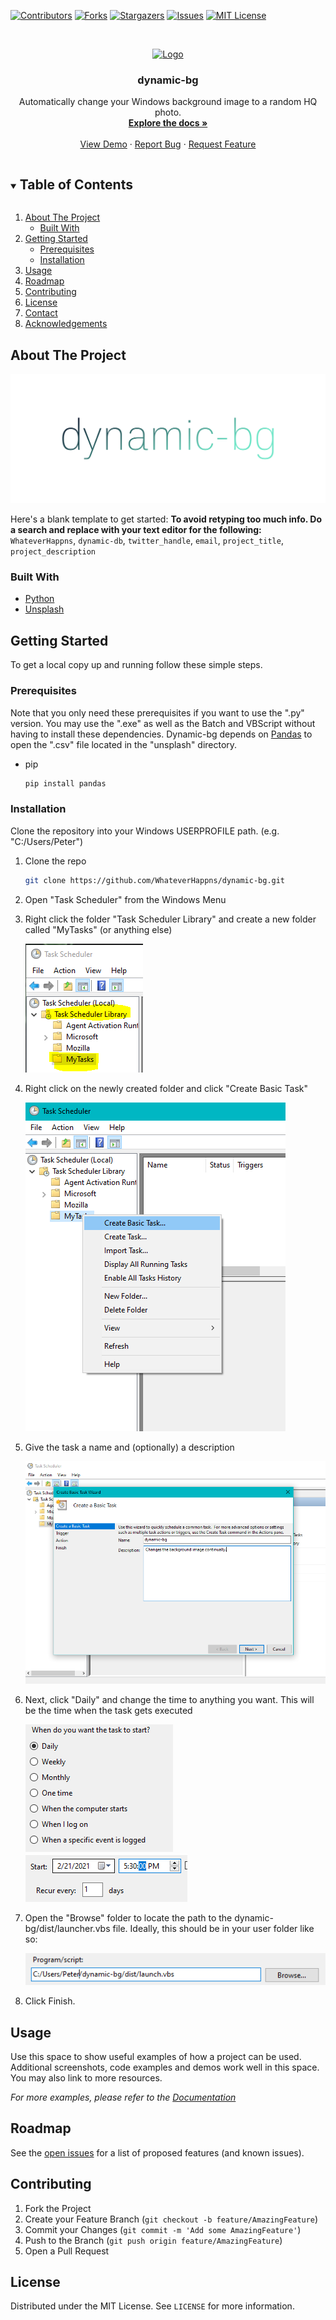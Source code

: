 [![Contributors][contributors-shield]][contributors-url]
[![Forks][forks-shield]][forks-url]
[![Stargazers][stars-shield]][stars-url]
[![Issues][issues-shield]][issues-url]
[![MIT License][license-shield]][license-url]



<!-- PROJECT LOGO -->
<br />
<p align="center">
  <a href="https://github.com/WhateverHappns/dynamic-bg">
    <img src="https://www.svgrepo.com/show/53049/image.svg" alt="Logo" width="80" height="80">
  </a>

  <h3 align="center">dynamic-bg</h3>

  <p align="center">
    Automatically change your Windows background image to a random HQ photo.
    <br />
    <a href="https://github.com/WhateverHappns/dynamic-bg"><strong>Explore the docs »</strong></a>
    <br />
    <br />
    <a href="https://github.com/WhateverHappns/dynamic-bg">View Demo</a>
    ·
    <a href="https://github.com/WhateverHappns/dynamic-bg/issues">Report Bug</a>
    ·
    <a href="https://github.com/WhateverHappns/dynamic-bg/issues">Request Feature</a>
  </p>
</p>



<!-- TABLE OF CONTENTS -->
<details open="open">
  <summary><h2 style="display: inline-block">Table of Contents</h2></summary>
  <ol>
    <li>
      <a href="#about-the-project">About The Project</a>
      <ul>
        <li><a href="#built-with">Built With</a></li>
      </ul>
    </li>
    <li>
      <a href="#getting-started">Getting Started</a>
      <ul>
        <li><a href="#prerequisites">Prerequisites</a></li>
        <li><a href="#installation">Installation</a></li>
      </ul>
    </li>
    <li><a href="#usage">Usage</a></li>
    <li><a href="#roadmap">Roadmap</a></li>
    <li><a href="#contributing">Contributing</a></li>
    <li><a href="#license">License</a></li>
    <li><a href="#contact">Contact</a></li>
    <li><a href="#acknowledgements">Acknowledgements</a></li>
  </ol>
</details>



<!-- ABOUT THE PROJECT -->
## About The Project

![Product Name Screen Shot](images/cover.png)

Here's a blank template to get started:
**To avoid retyping too much info. Do a search and replace with your text editor for the following:**
`WhateverHappns`, `dynamic-db`, `twitter_handle`, `email`, `project_title`, `project_description`


### Built With

* [Python](https://www.python.org)
* [Unsplash](https://unsplash.com)



<!-- GETTING STARTED -->
## Getting Started

To get a local copy up and running follow these simple steps.

### Prerequisites

Note that you only need these prerequisites if you want to use the ".py" version. You may use the ".exe" as well as the Batch and VBScript without having to install these dependencies.
Dynamic-bg depends on [Pandas](https://pypi.org/project/pandas/) to open the ".csv" file located in the "unsplash" directory.
* pip 
  ```sh
  pip install pandas
  ```

### Installation

Clone the repository into your Windows USERPROFILE path. (e.g. "C:/Users/Peter")

1. Clone the repo
   ```sh
   git clone https://github.com/WhateverHappns/dynamic-bg.git
   ```
2. Open "Task Scheduler" from the Windows Menu

3. Right click the folder "Task Scheduler Library" and create a new folder called "MyTasks" (or anything else)

   ![Image 1](images/Capture.PNG)

4. Right click on the newly created folder and click "Create Basic Task"

   ![Image 2](images/CaptureClick.png)

5. Give the task a name and (optionally) a description

   ![Image 3](images/Capture2.PNG)

6. Next, click "Daily" and change the time to anything you want. This will be the time when the task gets executed

   ![Image 4](images/Capture3.PNG) ![Image 5](images/Capture4.PNG)

7. Open the "Browse" folder to locate the path to the dynamic-bg/dist/launcher.vbs file. Ideally, this should be in your user folder like so:

   ![Image 6](images/Capture5.PNG)

8. Click Finish.


<!-- USAGE EXAMPLES -->
## Usage

Use this space to show useful examples of how a project can be used. Additional screenshots, code examples and demos work well in this space. You may also link to more resources.

_For more examples, please refer to the [Documentation](https://example.com)_



<!-- ROADMAP -->
## Roadmap

See the [open issues](https://github.com/WhateverHappns/dynamic-bg/issues) for a list of proposed features (and known issues).



<!-- CONTRIBUTING -->
## Contributing

1. Fork the Project
2. Create your Feature Branch (`git checkout -b feature/AmazingFeature`)
3. Commit your Changes (`git commit -m 'Add some AmazingFeature'`)
4. Push to the Branch (`git push origin feature/AmazingFeature`)
5. Open a Pull Request



<!-- LICENSE -->
## License

Distributed under the MIT License. See `LICENSE` for more information.


<!-- MARKDOWN LINKS & IMAGES -->
<!-- https://www.markdownguide.org/basic-syntax/#reference-style-links -->
[contributors-shield]: https://img.shields.io/github/contributors/WhateverHappns/dynamic-bg.svg?style=for-the-badge
[contributors-url]: https://github.com/WhateverHappns/dynamic-bg/graphs/contributors
[forks-shield]: https://img.shields.io/github/forks/WhateverHappns/dynamic-bg.svg?style=for-the-badge
[forks-url]: https://github.com/WhateverHappns/dynamic-bg/network/members
[stars-shield]: https://img.shields.io/github/stars/WhateverHappns/dynamic-bg.svg?style=for-the-badge
[stars-url]: https://github.com/WhateverHappns/dynamic-bg/stargazers
[issues-shield]: https://img.shields.io/github/issues/WhateverHappns/repo.svg?style=for-the-badge
[issues-url]: https://github.com/WhateverHappns/dynamic-bg/issues
[license-shield]: https://img.shields.io/github/license/WhateverHappns/dynamic-bg.svg?style=for-the-badge
[license-url]: https://github.com/WhateverHappns/dynamic-bg/blob/master/LICENSE
